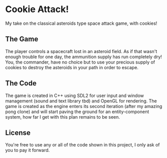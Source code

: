 Cookie Attack!
====

My take on the classical asteroids type space attack game, with cookies! 

## The Game
The player controls a spacecraft lost in an asteroid field. As if that wasn't enough trouble for one day, the ammunition supply has run completely dry! You, the commander, have no choice but to use your precious supply of cookies to destroy the asteroids in your path in order to escape.

## The Code
The game is created in C++ using SDL2 for user input and window management (sound and text library tbd) and OpenGL for rendering. The game is created as the engine enters its second iteration (after my amazing pong clone) and will start paving the ground for an entity-component system, how far I get with this plan remains to be seen.

## License
You're free to use any or all of the code shown in this project, I only ask of you to pay it forward.

